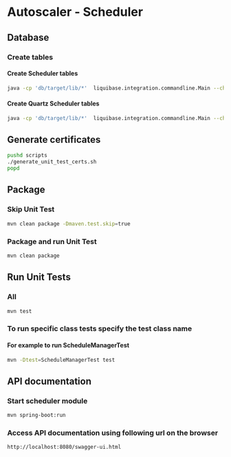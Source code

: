 # Autoscaler - Scheduler

## Database

### Create tables

#### Create Scheduler tables
```sh
java -cp 'db/target/lib/*'  liquibase.integration.commandline.Main --changeLogFile=scheduler/db/scheduler.changelog-master.yaml --url jdbc:postgresql://127.0.0.1/autoscaler --driver=org.postgresql.Driver update
```

#### Create Quartz Scheduler tables
```sh
java -cp 'db/target/lib/*'  liquibase.integration.commandline.Main --changeLogFile=scheduler/db/quartz.changelog-master.yaml --url jdbc:postgresql://127.0.0.1/autoscaler --driver=org.postgresql.Driver update
```

## Generate certificates

```sh
pushd scripts
./generate_unit_test_certs.sh
popd
```

## Package 

### Skip Unit Test

```sh
mvn clean package -Dmaven.test.skip=true
```

### Package and run Unit Test

```sh
mvn clean package
```

## Run Unit Tests 


### All

```sh
mvn test
```

### To run specific class tests specify the test class name

#### For example to run ScheduleManagerTest
```sh
mvn -Dtest=ScheduleManagerTest test
```

## API documentation

### Start scheduler module

```sh
mvn spring-boot:run
```

### Access API documentation using following url on the browser

```
http://localhost:8080/swagger-ui.html
```


